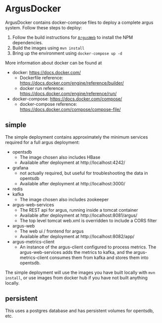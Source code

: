 ArgusDocker
=====

ArgusDocker contains docker-compose files to deploy a complete argus system.  Follow these steps
to deploy:

 1. Follow the build instructions for [`ArgusWeb`](https://github.com/salesforce/Argus/tree/develop/ArgusWeb) to install the NPM dependencies.
 1. Build the images using `mvn install`
 1. Bring up the environment using `docker-compose up -d`

More information about docker can be found at
 * docker: https://docs.docker.com/
   * Dockerfile reference: https://docs.docker.com/engine/reference/builder/
   * docker run reference: https://docs.docker.com/engine/reference/run/
 * docker-compose: https://docs.docker.com/compose/
   * docker-compose reference: https://docs.docker.com/compose/compose-file/

## simple
The simple deployment contains approximately the minimum services required for a full argus deployment:
 * opentsdb
   * The image chosen also includes HBase
   * Available after deployment at http://localhost:4242/
 * grafana
   * not actually required, but useful for troubleshooting the data in opentsdb
   * Available after deployment at http://localhost:3000/
 * redis
 * kafka
   * The image chosen also includes zookeeper
 * argus-web-services
   * The REST api for argus, running inside a tomcat container
   * Available after deployment at http://localhost:8081/argus/
   * The top level tomcat web.xml is overridden to include a CORS filter
 * argus-web
   * The web ui / frontend for argus
   * Available after deployment at http://localhost:8082/app/
 * argus-metrics-client
   * An instance of the argus-client configured to process metrics.  The argus-web-services adds the
   metrics to kafka, and the argus-metrics-client consumes them from kafka and stores them into
   opentsdb.

The simple deployment will use the images you have built locally with `mvn install`, or use images from
docker hub if you have not built anything locally.

## persistent
This uses a postgres database and has persistent volumes for opentsdb, etc.
